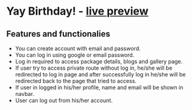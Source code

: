 # Yay Birthday! - [live preview](https://zingy-salamander-c3d89e.netlify.app/)

## Features and functionalies
* You can create account with email and password.
* You can log in using google or email password.
* Log in required to access package details, blogs and gallery page.
* If user try to access private route without log in, he/she will be redirected to log in page and after successfully log in he/she will be redirected back to the page that tried to access.
* If user in logged in his/her profile, name and email will be shown in navbar.
* User can log out from his/her account.